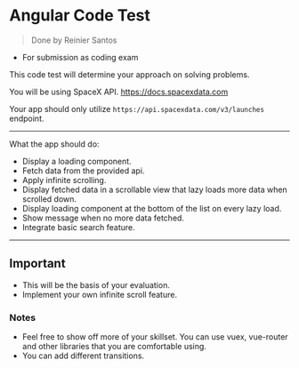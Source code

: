 # Angular Code Test

> Done by Reinier Santos

- For submission as coding exam

This code test will determine your approach on solving problems.

You will be using SpaceX API. <https://docs.spacexdata.com>

Your app should only utilize `https://api.spacexdata.com/v3/launches` endpoint.

---

What the app should do:

- Display a loading component.
- Fetch data from the provided api.
- Apply infinite scrolling.
- Display fetched data in a scrollable view that lazy loads more data when scrolled down.
- Display loading component at the bottom of the list on every lazy load.
- Show message when no more data fetched.
- Integrate basic search feature.

---

## Important

- This will be the basis of your evaluation.
- Implement your own infinite scroll feature.

### Notes

- Feel free to show off more of your skillset. You can use vuex, vue-router and other libraries that you are comfortable using.
- You can add different transitions.
